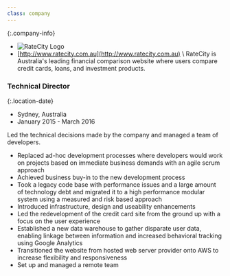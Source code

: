 ```yaml
---
class: company
---
```

{:.company-info}
- ![RateCity Logo](images/ratecity.png) 
- [http://www.ratecity.com.au](http://www.ratecity.com.au) \\
RateCity is Australia's leading financial comparison website where users compare credit cards, loans, and investment products.

### Technical Director

{:.location-date}
- Sydney, Australia 
- January 2015 - March 2016

Led the technical decisions made by the company and managed a team of developers.

*   Replaced ad-hoc development processes where developers would work on projects based on immediate business demands with an agile scrum approach
*   Achieved business buy-in to the new development process
*   Took a legacy code base with performance issues and a large amount of technology debt and migrated it to a high performance modular system using a measured and risk based approach
*   Introduced infrastructure, design and useability enhancements
*   Led the redevelopment of the credit card site from the ground up with a focus on the user experience
*   Established a new data warehouse to gather disparate user data, enabling linkage between information and increased behavioral tracking using Google Analytics
*   Transitioned the website from hosted web server provider onto AWS to increase flexibility and responsiveness
*   Set up and managed a remote team